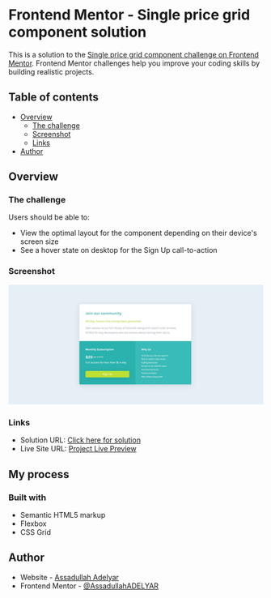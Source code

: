 # Frontend Mentor - Single price grid component solution

This is a solution to the [Single price grid component challenge on Frontend Mentor](https://www.frontendmentor.io/challenges/single-price-grid-component-5ce41129d0ff452fec5abbbc). Frontend Mentor challenges help you improve your coding skills by building realistic projects.

## Table of contents

- [Overview](#overview)
  - [The challenge](#the-challenge)
  - [Screenshot](#screenshot)
  - [Links](#links)
- [Author](#author)

## Overview

### The challenge

Users should be able to:

- View the optimal layout for the component depending on their device's screen size
- See a hover state on desktop for the Sign Up call-to-action

### Screenshot

![](./screenshot.jpg)

### Links

- Solution URL: [Click here for solution](https://www.frontendmentor.io/solutions/single-price-grid-component-qtiZ6fSAwz)
- Live Site URL: [Project Live Preview](https://assadullahadelyar.github.io/fm-single-price-grid)

## My process

### Built with

- Semantic HTML5 markup
- Flexbox
- CSS Grid

## Author

- Website - [Assadullah Adelyar](https://github.com/AssadullahADELYAR)
- Frontend Mentor - [@AssadullahADELYAR](https://www.frontendmentor.io/profile/AssadullahADELYAR)
